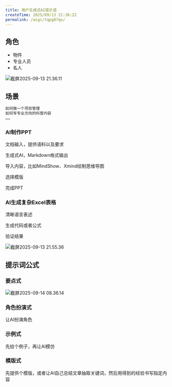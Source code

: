 ```yaml
---
title: 用户生成式AI提示语
createTime: 2025/09/13 21:36:22
permalink: /aigc/tqpg87qo/
---
```

## 角色

- 物件
- 专业人员
- 名人

![截屏2025-09-13 21.36.11](https://file.iglooblog.top/aigc/20250913213712677.png)

## 场景

```txt
如何做一个项目管理
如何写专业方向的科普内容
……
```

### AI制作PPT

文档输入，提供语料以及要求

生成式AI，Markdown格式输出

导入内容，比如MindShow、Xmind绘制思维导图

选择模版

完成PPT

### AI生成复杂Excel表格

清晰语言表述

生成代码或者公式

验证结果

![截屏2025-09-13 21.55.36](https://file.iglooblog.top/aigc/20250913215616288.png)

## 提示词公式

### 要点式

![截屏2025-09-14 08.36.14](https://file.iglooblog.top/aigc/20250914083634416.png)

### 角色扮演式

让AI扮演角色

### 示例式

先给个例子，再让AI模仿

### 模版式

先提供个模版，或者让AI自己总结文章抽取关键词，然后用得到的经验书写指定内容